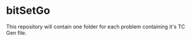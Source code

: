 # bitSetGo

This repository will contain one folder for each problem containing it's 
TC Gen file.

